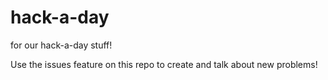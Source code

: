 hack-a-day
==========

for our hack-a-day stuff!

Use the issues feature on this repo to create and talk about new problems!

